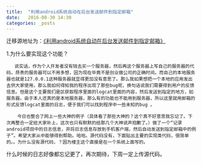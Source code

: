 ```yaml
---
title:  "利用android系统自动在后台发送邮件到指定邮箱"
date:   2016-08-30 14:30
categories: _posts
---
```


迁移源地址为：<a href="hhttp://bgwan.blog.163.com/blog/static/23930101620160732929362/">《利用android系统自动在后台发送邮件到指定邮箱》</a>

1.为什么要实现这个功能？

       说实话，作为个人开发者没有钱去买一个服务器，然后再这个服务器上写自己的服务器的代码，昂贵的服务器可以不用多想，因为现在毕竟不是创业做公司的正确时间。而自己的本地服务器也就是127.0.0.1这种服务器就显得更加没有意思了。那么我如果想把一个本地的应用发出去供大家使用，那么我如何得知我的程序出现了那些bug呢，换句话说我们需要得到用户的反馈信息。但是这个主要我们是区获取程序里面的logcat里面的内容，然后发送到指定的地方，如服务器。由于本人还真的是本地服务器，那么有的功能也不能用到服务器，所以这里就用邮箱的形式反馈logcat里面的日志，便于我们可以找到程序中一些未知的bug 。

        今日也整合了网上一些大神的例子（具体看了那些大神的？这个真不好意思我忘记了。下次再整合一定给大家补上，这次也只有默默的给那几个大神说声抱歉了。）做了一个“记录android项目中的日志信息，并将日志信息存放到手机客户端，然后自动发送到指定邮箱中的例子”。希望大家从中能够得到帮助。哈哈。源代码没有，下面贴出主要的实现类代码，很简单的。。为什么没有源代码，？因为楼主这个直接是在一个系统上面写的。


什么时候的日志好像都忘记更了，再次期待，下周一定上传源代码。